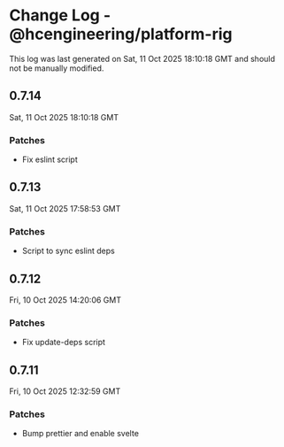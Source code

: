 # Change Log - @hcengineering/platform-rig

This log was last generated on Sat, 11 Oct 2025 18:10:18 GMT and should not be manually modified.

## 0.7.14
Sat, 11 Oct 2025 18:10:18 GMT

### Patches

- Fix eslint script

## 0.7.13
Sat, 11 Oct 2025 17:58:53 GMT

### Patches

- Script to sync eslint deps

## 0.7.12
Fri, 10 Oct 2025 14:20:06 GMT

### Patches

- Fix update-deps script

## 0.7.11
Fri, 10 Oct 2025 12:32:59 GMT

### Patches

- Bump prettier and enable svelte

